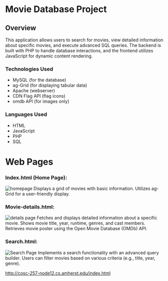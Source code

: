 # Movie Database Project
## Overview
This application allows users to search for movies, view detailed information about specific movies, and execute advanced SQL queries. The backend is built with PHP to handle database interactions, and the frontend utilizes JavaScript for dynamic content rendering.

### Technologies Used
- MySQL (for the database)
- ag-Grid (for displaying tabular data) 
- Apache (webserver)
- CDN Flag API (flag icons)
- omdb API (for images only)

### Languages Used 
- HTML
- JavaScript
- PHP
- SQL

# Web Pages
### Index.html (Home Page):
![homepage](https://lh7-us.googleusercontent.com/nbkn5qgSUdkGj0vNT8zw0bE7I2TJbWH0uTPeVlEuY2gyGUiF3SkJym0mfBuLxyL9I0FUbT4qy9UYuJk_eyLCMjbCeoqVRwOnH3YZaKvxOziglqWkigQ3D7gThp9HQW1tBlm7sRYsTg2delB8JDw=nw)
Displays a grid of movies with basic information.
Utilizes ag-Grid for a user-friendly display.
### Movie-details.html:
![details page](https://lh7-us.googleusercontent.com/JX1F_4xGXW7e-mzrwG05UvshV8nMREktrfaZtC1a-3SjjHAdyA9Cc7IQFlf_7G2bV8yL8m6ENxwxt109lVAXgn---11EpPuBwekN7OKGS0e8WkLuOBo68hGWFtHVd-e6bMR7jY4mNyRuW1xxsQY=nw)
Fetches and displays detailed information about a specific movie.
Shows movie title, year, runtime, genres, and cast members.
Retrieves movie poster using the Open Movie Database (OMDb) API.
### Search.html:
![Search Page](https://lh7-us.googleusercontent.com/VEfdYpj8N8h1IGLpIpNJYXyPR0WuQPPMFpK0PCK6pW0m1VzTnGvxf5ZqeRAfZj8RdulXCWiVvky2x8oJ3D1o3VieDnRqzljhQnadrwAaET8La1gdEkemZBt9siwJ56yoHAetOoSP-62CVYnkuyk=nw)
Implements a search functionality with an advanced query builder.
Users can filter movies based on various criteria (e.g., title, year, genre).

http://cosc-257-node12.cs.amherst.edu/index.html
